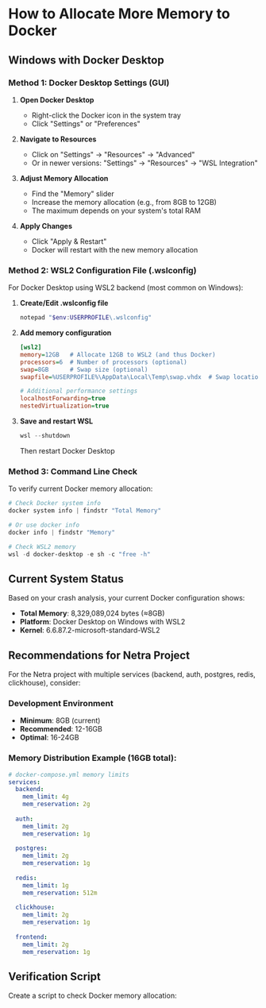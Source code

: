# How to Allocate More Memory to Docker

## Windows with Docker Desktop

### Method 1: Docker Desktop Settings (GUI)

1. **Open Docker Desktop**
   - Right-click the Docker icon in the system tray
   - Click "Settings" or "Preferences"

2. **Navigate to Resources**
   - Click on "Settings" → "Resources" → "Advanced"
   - Or in newer versions: "Settings" → "Resources" → "WSL Integration"

3. **Adjust Memory Allocation**
   - Find the "Memory" slider
   - Increase the memory allocation (e.g., from 8GB to 12GB)
   - The maximum depends on your system's total RAM

4. **Apply Changes**
   - Click "Apply & Restart"
   - Docker will restart with the new memory allocation

### Method 2: WSL2 Configuration File (.wslconfig)

For Docker Desktop using WSL2 backend (most common on Windows):

1. **Create/Edit .wslconfig file**
   ```powershell
   notepad "$env:USERPROFILE\.wslconfig"
   ```

2. **Add memory configuration**
   ```ini
   [wsl2]
   memory=12GB   # Allocate 12GB to WSL2 (and thus Docker)
   processors=6  # Number of processors (optional)
   swap=8GB      # Swap size (optional)
   swapfile=%USERPROFILE%\AppData\Local\Temp\swap.vhdx  # Swap location (optional)
   
   # Additional performance settings
   localhostForwarding=true
   nestedVirtualization=true
   ```

3. **Save and restart WSL**
   ```powershell
   wsl --shutdown
   ```
   Then restart Docker Desktop

### Method 3: Command Line Check

To verify current Docker memory allocation:

```powershell
# Check Docker system info
docker system info | findstr "Total Memory"

# Or use docker info
docker info | findstr "Memory"

# Check WSL2 memory
wsl -d docker-desktop -e sh -c "free -h"
```

## Current System Status

Based on your crash analysis, your current Docker configuration shows:
- **Total Memory**: 8,329,089,024 bytes (≈8GB)
- **Platform**: Docker Desktop on Windows with WSL2
- **Kernel**: 6.6.87.2-microsoft-standard-WSL2

## Recommendations for Netra Project

For the Netra project with multiple services (backend, auth, postgres, redis, clickhouse), consider:

### Development Environment
- **Minimum**: 8GB (current)
- **Recommended**: 12-16GB
- **Optimal**: 16-24GB

### Memory Distribution Example (16GB total):
```yaml
# docker-compose.yml memory limits
services:
  backend:
    mem_limit: 4g
    mem_reservation: 2g
    
  auth:
    mem_limit: 2g
    mem_reservation: 1g
    
  postgres:
    mem_limit: 2g
    mem_reservation: 1g
    
  redis:
    mem_limit: 1g
    mem_reservation: 512m
    
  clickhouse:
    mem_limit: 2g
    mem_reservation: 1g
    
  frontend:
    mem_limit: 2g
    mem_reservation: 1g
```

## Verification Script

Create a script to check Docker memory allocation: